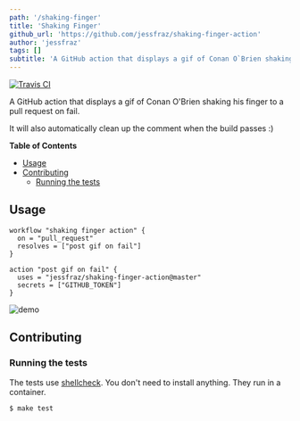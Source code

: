 ```yaml
---
path: '/shaking-finger'
title: 'Shaking Finger'
github_url: 'https://github.com/jessfraz/shaking-finger-action'
author: 'jessfraz'
tags: []
subtitle: 'A GitHub action that displays a gif of Conan O`Brien shaking his finger to a pull request on fail. It will also automatically clean up the comment when the build passes :)'
---
```


[![Travis CI](https://img.shields.io/travis/jessfraz/shaking-finger-action.svg?style=for-the-badge)](https://travis-ci.org/jessfraz/shaking-finger-action)

A GitHub action that displays a gif of Conan O'Brien shaking his finger to a pull request on fail.

It will also automatically clean up the comment when the build passes :)

**Table of Contents**

<!-- toc -->

- [Usage](#usage)
- [Contributing](#contributing)
  - [Running the tests](#running-the-tests)

<!-- tocstop -->

## Usage

```
workflow "shaking finger action" {
  on = "pull_request"
  resolves = ["post gif on fail"]
}

action "post gif on fail" {
  uses = "jessfraz/shaking-finger-action@master"
  secrets = ["GITHUB_TOKEN"]
}
```

![demo](https://github.com/jessfraz/shaking-finger-action/raw/master/demo.png)

## Contributing

### Running the tests

The tests use [shellcheck](https://github.com/koalaman/shellcheck). You don't
need to install anything. They run in a container.

```console
$ make test
```
